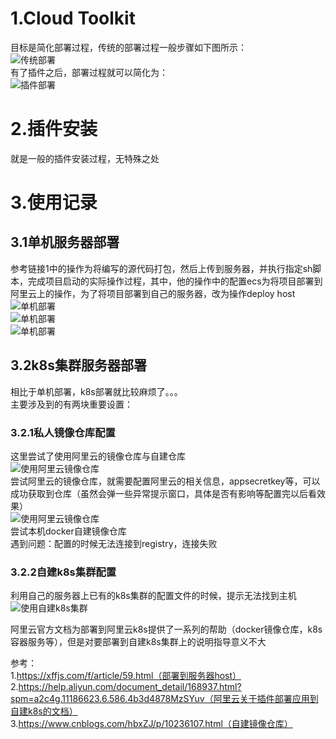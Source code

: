 1.Cloud Toolkit  
=  
目标是简化部署过程，传统的部署过程一般步骤如下图所示：  
![传统部署](../../../../image/idea/cloudtoolkitplugin/传统部署方式步骤.png)  
有了插件之后，部署过程就可以简化为：  
![插件部署](../../../../image/idea/cloudtoolkitplugin/插件部署步骤.png)  


2.插件安装  
=  
就是一般的插件安装过程，无特殊之处  

3.使用记录  
=
3.1单机服务器部署
-  
参考链接1中的操作为将编写的源代码打包，然后上传到服务器，并执行指定sh脚本，完成项目启动的实际操作过程，其中，他的操作中的配置ecs为将项目部署到阿里云上的操作，为了将项目部署到自己的服务器，改为操作deploy host  
![单机部署](../../../../image/idea/cloudtoolkitplugin/jar部署到单机服务器1.png)  
![单机部署](../../../../image/idea/cloudtoolkitplugin/自定义部署后的命令.png)  
![单机部署](../../../../image/idea/cloudtoolkitplugin/jar部署到单机服务器2.png)  


3.2k8s集群服务器部署  
-  
相比于单机部署，k8s部署就比较麻烦了。。。  
主要涉及到的有两块重要设置：  
### 3.2.1私人镜像仓库配置    
这里尝试了使用阿里云的镜像仓库与自建仓库  
![使用阿里云镜像仓库](../../../../image/idea/cloudtoolkitplugin/k8s部署之docker镜像仓库配置.png)  
尝试阿里云的镜像仓库，就需要配置阿里云的相关信息，appsecretkey等，可以成功获取到仓库（虽然会弹一些异常提示窗口，具体是否有影响等配置完以后看效果）  
![使用阿里云镜像仓库](../../../../image/idea/cloudtoolkitplugin/阿里云配置.png)  
尝试本机docker自建镜像仓库  
遇到问题：配置的时候无法连接到registry，连接失败  



### 3.2.2自建k8s集群配置  
利用自己的服务器上已有的k8s集群的配置文件的时候，提示无法找到主机  
![使用自建k8s集群](../../../../image/idea/cloudtoolkitplugin/配置自建k8s遇到的问题.png)  








阿里云官方文档为部署到阿里云k8s提供了一系列的帮助（docker镜像仓库，k8s容器服务等），但是对要部署到自建k8s集群上的说明指导意义不大  



参考：  
1.https://xffjs.com/f/article/59.html（部署到服务器host）  
2.https://help.aliyun.com/document_detail/168937.html?spm=a2c4g.11186623.6.586.4b3d4878MzSYuv（阿里云关于插件部署应用到自建k8s的文档）  
3.https://www.cnblogs.com/hbxZJ/p/10236107.html（自建镜像仓库）
